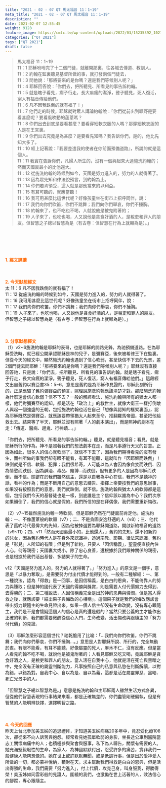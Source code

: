 ```yaml
---
title: "2021 - 02 - 07 QT 馬太福音 11：1~19"
meta_title: "2021 - 02 - 07 QT 馬太福音 11：1~19"
description: ""
date: 2021-02-07 12:55:45
weight: 9128
feature_image: https://cmtc.tw/wp-content/uploads/2022/03/15235392_10211799862337740_180693556567566654_o-1.webp
categories: ["QT 2021"]
tags: ["QT 2021"]
draft: false
---
```


<blockquote>馬太福音 11：1~19<br />
11：1 耶穌吩咐完了十二個門徒，就離開那裏，往各城去傳道、教訓人。<br />
11：2 約翰在監裏聽見基督所做的事，就打發兩個門徒去，<br />
11：3 問他說：「那將要來的是你嗎？還是我們等候別人呢？」<br />
11：4 耶穌回答說：「你們去，把所聽見、所看見的事告訴約翰。<br />
11：5 就是瞎子看見，瘸子行走，長大痲瘋的潔淨，聾子聽見，死人復活，窮人有福音傳給他們。<br />
11：6 凡不因我跌倒的就有福了！」<br />
11：7 他們走的時候，耶穌就對眾人講論約翰說：「你們從前出到曠野是要看甚麼呢？要看風吹動的蘆葦嗎？<br />
11：8 你們出去到底是要看甚麼？要看穿細軟衣服的人嗎？那穿細軟衣服的人是在王宮裏。<br />
11：9 你們出去究竟是為甚麼？是要看先知嗎？我告訴你們，是的，他比先知大多了。<br />
11：10 經上記著說：『我要差遣我的使者在你前面預備道路』，所說的就是這個人。<br />
11：11 我實在告訴你們，凡婦人所生的，沒有一個興起來大過施洗約翰的；然而天國裏最小的比他還大。<br />
11：12 從施洗約翰的時候到如今，天國是努力進入的，努力的人就得著了。<br />
11：13 因為眾先知和律法說預言，到約翰為止。<br />
11：14 你們若肯領受，這人就是那應當來的以利亞。<br />
11：15 有耳可聽的，就應當聽！<br />
11：16 我可用甚麼比這世代呢？好像孩童坐在街市上招呼同伴，說：<br />
11：17 我們向你們吹笛，你們不跳舞；我們向你們舉哀，你們不捶胸。<br />
11：18 約翰來了，也不吃也不喝，人就說他是被鬼附著的；<br />
11：19 人子來了，也吃也喝，人又說他是貪食好酒的人，是稅吏和罪人的朋友。但智慧之子總以智慧為是（有古卷：但智慧在行為上就顯為是）。」</blockquote><br />
&nbsp;<br />
<br />
&nbsp;<br />
<br />
<span style="color: #ff6600;"><strong>1. </strong><strong>經文誦讀</strong></span><br />
<br />
<span style="color: #ff6600;"><strong> </strong></span><br />
<br />
<span style="color: #ff6600;"><strong>2. 今天默想</strong><strong>經文<br />
</strong></span>太 11：6 凡不因我跌倒的就有福了！<br />
11：12 從施洗約翰的時候到如今，天國是努力進入的，努力的人就得著了。<br />
11：16 我可用甚麼比這世代呢？好像孩童坐在街市上招呼同伴，說：<br />
11：17 我們向你們吹笛，你們不跳舞；我們向你們舉哀，你們不捶胸。<br />
11：19 人子來了，也吃也喝，人又說他是貪食好酒的人，是稅吏和罪人的朋友。但智慧之子總以智慧為是（有古卷：但智慧在行為上就顯為是）。」<br />
<br />
&nbsp;<br />
<br />
<span style="color: #ff6600;"><strong>3. 分享默想經文<br />
</strong></span>（1）v2~6施洗約翰是耶穌的表哥，也是耶穌的開路先鋒，為祂預備道路。在為耶穌受洗時，就已經公開承認耶穌是神的兒子，是彌賽亞，後來被希律王下在監裏。但從今天的經文中，顯然施洗約翰也遇到了信心軟弱，甚至快信不下去的光景，差2個門徒去問耶穌：「那將要來的是你嗎？還是我們等候別人呢？」耶穌沒有直接回答祂，只是說：「你們去，把所聽見、所看見的事告訴約翰。就是瞎子看見，瘸子行走，長大痲瘋的潔淨，聾子聽見，死人復活，窮人有福音傳給他們。」這段經文出自舊約以賽亞書35：5~6，意思是舊約是為耶穌作見證的，耶穌此刻所行的，正是應驗了舊約彌賽亞的預言，照理說施洗約翰應該清楚才對。那麼施洗約翰為什麼還會信心軟弱？信不下去？一般的解經看法，施洗約翰與所有的猶太人都一樣，他們對彌賽亞的認知，都是活在「政治上」的救世主，就像大衛王一樣打倒敵人興起一個強盛的王朝，包括施洗約翰也活在自己「想像與認知的框架裏面」，認為耶穌既然是彌賽亞，就應該要帶領猶太人起來革命，推翻羅馬帝國，甚至把他給救出去。結果等了半天，耶穌並沒有照著「人的劇本演出」，而是照神的劇本在走：「傳道、醫病、趕鬼、行神蹟…。」<br />
<br />
「你們去，把所聽見、所看見的事告訴約翰。」聽見，就是聽見福音；看見，就是耶穌所行的作為。神不是照著我們的想法劇本在走，而是凡事遵行天父的旨意。正因為如此，很多人的信心就軟弱了，就信不下去了，因為我們期待看見的沒有發生，而神所做的事我們卻有眼不能看，有耳不能聽，這就叫作「因耶穌而跌倒」！跌倒就是不信、軟弱、犯罪；我們很希奇，人可能以為人會因為像貪婪而跌倒、因為情慾而跌倒、因為醉酒、毒品、賭博…而跌倒，但有更多的人是因為耶穌而跌倒，而不信。關鍵在於我們雖然信主，還是以自我為中心在信，我們不是聽神的話，看神的作為；而是不斷用自己的意思去禱告、指揮上帝要按我們的意思辦事，如果沒有按照我們的意思，我們就跌倒，就不信。施洗約翰與猶太人的軟弱都是這個，包括我們今天的基督徒也是一樣，到底誰是主？信仰該以誰為中心？我們次序如果顛倒了，我們的信心就是假的，我們所信的是在拜偶像，我們需要重新悔改。<br />
<br />
（2）v7~15雖然施洗約翰一時軟弱，但是耶穌仍然在門徒面前肯定他。施洗約翰：一、不像蘆葦般的軟弱（v7）；二、不是貪圖安逸舒適的人（v8）；三、他代表了舊約時代最偉大的先知，因為他被揀選要為耶穌開道路，開啟新約福音的道路（v9~11）；四、v11「然而天國裏最小的，比他還大。」舊約的先知，還不如新約的兒女，因為舊約時代人是在身外來認識神，透過宗教、節期、律法來認識，舊約是「影兒」人所知的有限；但是到了新約，只要人「因信稱義」，聖靈便直接內住人心，何等親密；天國裏大或小，除了忠心良善，還根據於我們跟神關係的親密，也是根據於我們活出基督、多結果子的生命。<br />
<br />
v12「天國是努力進入的，努力的人就得著了。」「努力進入」的原文是一個字，意思是「以暴力奪取」，是需要努力付出代價才能得到的。一般有二種解經：一、第一種說法，認為「得救」是一回事，是因信稱義，是白白的恩典，不能倚靠人的努力與賺取；但是神的國代表了天國的得勝與獎賞，則是需要人付代價努力去得到、去得勝的；二、第二種說法，人因信稱義完全是出於神的恩典與憐憫，但是當人得救之後，就應該要「結出果子與悔改的心相稱」。這個果子就是我們的悔改應該會帶出努力跟隨主的生命見證出來。如果一個人信主卻沒有生命改變，沒有專心跟隨主，我們是不是會懷疑這個人的信心是真的還是假的？當然只要公義的主才能作出正確的判斷，我們都需要儆醒從信心入門，生命改變，活出悔改與跟隨主的「努力付代價」的見證。<br />
<br />
（3）耶穌怎麼形容這個世代？祂乾脆用了比喻：「…我們向你們吹笛，你們不跳舞；我們向你們舉哀，你們不捶胸…。」意思是人對耶穌所說、所行的，完全無動於衷。有眼不能看，有耳不能聽，好像屬靈的死人，麻木不仁，沒有反應。但是當人看見約翰不吃不喝，就說他是被鬼附著的；人看見耶穌又吃又喝，竟說耶穌是貪食好酒之人，是稅吏和罪人的朋友。當人活在自我中心，他就是活在死亡與黑暗之中，完全沒有正確的屬靈判斷能力，凡事按照自己的私意與私慾在判斷解讀，以對為錯，以錯為對。自我中心、自以為是、自以為義，這都是活在屬靈罪惡、黑暗、死亡光景中的人。<br />
<br />
「但智慧之子總以智慧為是。」意思是施洗約翰和主耶穌兩人雖然生活方式各異，但從他們智慧表現的行事結果來看，都是正確無差的。你們盡管剛硬偏執，但是有智慧的人能明辨抉擇，選擇明智之路。<br />
<br />
&nbsp;<br />
<br />
<span style="color: #ff6600;"><strong>4. 今天的回應<br />
</strong></span>昨天上台北參加美玉姊的追思禮拜，才知道美玉姊病痛20多年中，竟忍受化療108次，卻從來不向人訴苦與抱怨。經常看見她孤單軟弱的身影，坐長途公車到醫院當志工關懷病痛中的人；也積極參與聚會與服事，私下為人禱告，關懷有需要的人。她充滿堅毅韌性的生命，為家人、為神國默默付出，忍受許多的痛苦，實非我們一般健康人能夠想像的。她在世上或許默默無聞，或是低調行事，但是出於愛神愛人所做的一切，都必蒙神悅納，積財在天。求主幫助我們得救是白白的恩典，但是活出得勝的生命，我們需要「努力進入」，付上代價，攻克己身，叫身服我，得勝得榮！美玉姊如同雲彩般的見證人，圍繞的我們，也激勵在世上活著的人，效法信心的腳蹤，專心跟隨主。<br />
<br />
&nbsp;
        